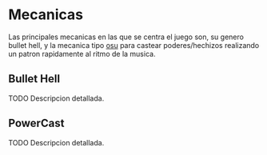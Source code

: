 # Mecanicas

Las principales mecanicas en las que se centra el juego son, su genero bullet hell, y la
mecanica tipo [osu](https://osu.ppy.sh/) para castear poderes/hechizos realizando un patron
rapidamente al ritmo de la musica.

## Bullet Hell

TODO Descripcion detallada.

## PowerCast

TODO Descripcion detallada.
